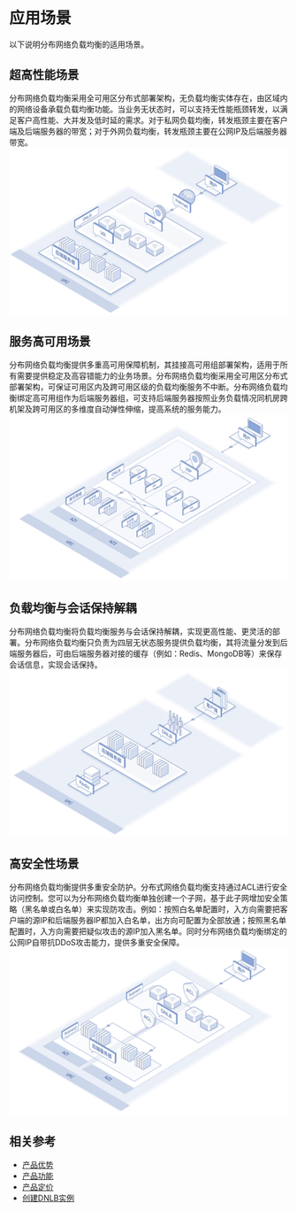 # 应用场景

以下说明分布网络负载均衡的适用场景。

## 超高性能场景
分布网络负载均衡采用全可用区分布式部署架构，无负载均衡实体存在，由区域内的网络设备承载负载均衡功能。当业务无状态时，可以支持无性能瓶颈转发，以满足客户高性能、大并发及低时延的需求。对于私网负载均衡，转发瓶颈主要在客户端及后端服务器的带宽；对于外网负载均衡，转发瓶颈主要在公网IP及后端服务器带宽。
![超高性能，无性能转发瓶颈](../../../../image/Networking/DNLB/DNLB-003.png)

## 服务高可用场景
分布网络负载均衡提供多重高可用保障机制，其挂接高可用组部署架构，适用于所有需要提供稳定及高容错能力的业务场景。分布网络负载均衡采用全可用区分布式部署架构，可保证可用区内及跨可用区级的负载均衡服务不中断。分布网络负载均衡绑定高可用组作为后端服务器组，可支持后端服务器按照业务负载情况同机房跨机架及跨可用区的多维度自动弹性伸缩，提高系统的服务能力。
![高可用业务场景](../../../../image/Networking/DNLB/DNLB-004.png)
## 负载均衡与会话保持解耦
分布网络负载均衡将负载均衡服务与会话保持解耦，实现更高性能、更灵活的部署。分布网络负载均衡只负责为四层无状态服务提供负载均衡，其将流量分发到后端服务器后，可由后端服务器对接的缓存（例如：Redis、MongoDB等）来保存会话信息，实现会话保持。
![负载均衡与会话保持解耦](../../../../image/Networking/DNLB/DNLB-005.png)
## 高安全性场景
分布网络负载均衡提供多重安全防护。分布式网络负载均衡支持通过ACL进行安全访问控制。您可以为分布网络负载均衡单独创建一个子网，基于此子网增加安全策略（黑名单或白名单）来实现防攻击。例如：按照白名单配置时，入方向需要把客户端的源IP和后端服务器IP都加入白名单，出方向可配置为全部放通；按照黑名单配置时，入方向需要把疑似攻击的源IP加入黑名单。同时分布网络负载均衡绑定的公网IP自带抗DDoS攻击能力，提供多重安全保障。
![高安全场景](../../../../image/Networking/DNLB/DNLB-006.png)
## 相关参考
- [产品优势](../Introduction/Benefits.md)
- [产品功能](../Introduction/Features.md)
- [产品定价](../Pricing/Billing-Overview.md)
- [创建DNLB实例](../Operation-Guide/Create-DNLB-Instance.md)

